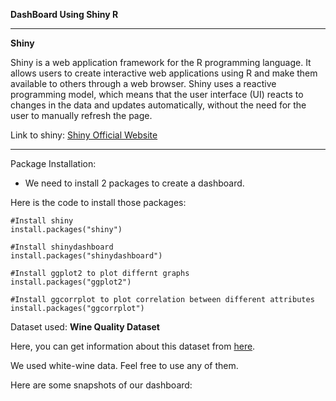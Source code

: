 **DashBoard Using Shiny R**


---
**Shiny**

Shiny is a web application framework for the R programming language. It allows users to create interactive web applications using R and make them available to others through a web browser. Shiny uses a reactive programming model, which means that the user interface (UI) reacts to changes in the data and updates automatically, without the need for the user to manually refresh the page.

Link to shiny: [Shiny Official Website](https://shiny.rstudio.com/)


---


Package Installation:

- We need to install 2 packages to create a dashboard.

Here is the code to install those packages:

```
#Install shiny
install.packages("shiny")

#Install shinydashboard
install.packages("shinydashboard")

#Install ggplot2 to plot differnt graphs
install.packages("ggplot2")

#Install ggcorrplot to plot correlation between different attributes
install.packages("ggcorrplot")

```
Dataset used: **Wine Quality Dataset** 

Here, you can get information about this dataset from [here](https://archive.ics.uci.edu/ml/datasets/wine+quality).

We used white-wine data. Feel free to use any of them.

Here are some snapshots of our dashboard:


